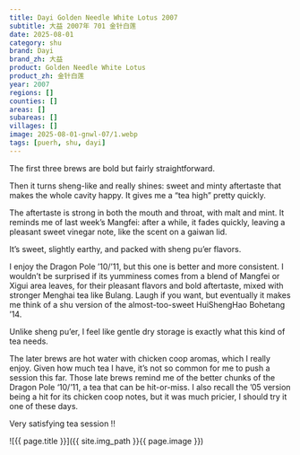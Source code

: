 ```yaml
---
title: Dayi Golden Needle White Lotus 2007
subtitle: 大益 2007年 701 金针白莲
date: 2025-08-01
category: shu
brand: Dayi
brand_zh: 大益
product: Golden Needle White Lotus
product_zh: 金针白莲
year: 2007
regions: []
counties: []
areas: []
subareas: []
villages: []
image: 2025-08-01-gnwl-07/1.webp
tags: [puerh, shu, dayi]
---
```

The first three brews are bold but fairly straightforward.

Then it turns sheng-like and really shines: sweet and minty aftertaste that makes the whole cavity happy. It gives me a “tea high” pretty quickly.

The aftertaste is strong in both the mouth and throat, with malt and mint. It reminds me of last week’s Mangfei: after a while, it fades quickly, leaving a pleasant sweet vinegar note, like the scent on a gaiwan lid.

It’s sweet, slightly earthy, and packed with sheng pu’er flavors.

I enjoy the Dragon Pole ’10/’11, but this one is better and more consistent. I wouldn’t be surprised if its yumminess comes from a blend of Mangfei or Xigui area leaves, for their pleasant flavors and bold aftertaste, mixed with stronger Menghai tea like Bulang. Laugh if you want, but eventually it makes me think of a shu version of the almost-too-sweet HuiShengHao Bohetang ’14.

Unlike sheng pu’er, I feel like gentle dry storage is exactly what this kind of tea needs.

The later brews are hot water with chicken coop aromas, which I really enjoy. Given how much tea I have, it’s not so common for me to push a session this far. Those late brews remind me of the better chunks of the Dragon Pole ‘10/’11, a tea that can be hit-or-miss. I also recall the ’05 version being a hit for its chicken coop notes, but it was much pricier, I should try it one of these days.

Very satisfying tea session !!

![{{ page.title }}]({{ site.img_path }}{{ page.image }})